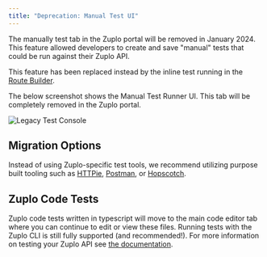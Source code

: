 ```yaml
---
title: "Deprecation: Manual Test UI"
---
```


The manually test tab in the Zuplo portal will be removed in January 2024. This
feature allowed developers to create and save "manual" tests that could be run
against their Zuplo API.

This feature has been replaced instead by the inline test running in the
[Route Builder](/docs/articles/step-1-setup-basic-gateway#3-test-your-api).

The below screenshot shows the Manual Test Runner UI. This tab will be
completely removed in the Zuplo portal.

![Legacy Test Console](https://cdn.zuplo.com/assets/5d9e73e2-56d1-42c0-8097-738ff9e8d591.png)

## Migration Options

Instead of using Zuplo-specific test tools, we recommend utilizing purpose built
tooling such as [HTTPie](https://httpie.io/),
[Postman](https://www.postman.com/), or [Hopscotch](https://hoppscotch.io/).

## Zuplo Code Tests

Zuplo code tests written in typescript will move to the main code editor tab
where you can continue to edit or view these files. Running tests with the Zuplo
CLI is still fully supported (and recommended!). For more information on testing
your Zuplo API see [the documentation](/docs/articles/testing).
